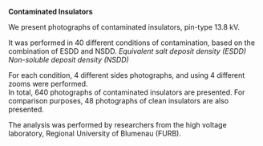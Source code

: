 **Contaminated Insulators**

We present photographs of contaminated insulators, pin-type 13.8 kV.

It was performed in 40 different conditions of contamination, based on the combination of ESDD and NSDD.
*Equivalent salt deposit density (ESDD)*  
*Non-soluble deposit density (NSDD)*

For each condition, 4 different sides photographs, and using 4 different zooms were performed.  
In total, 640 photographs of contaminated insulators are presented.
For comparison purposes, 48 photographs of clean insulators are also presented.

The analysis was performed by researchers from the high voltage laboratory, Regional University of Blumenau (FURB). 
